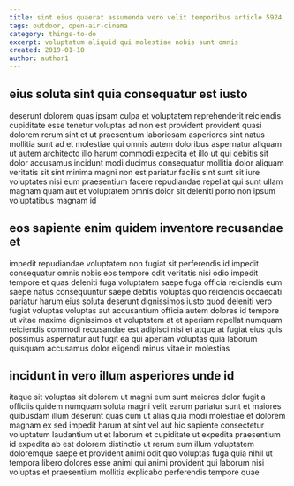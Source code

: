 ```yaml
---
title: sint eius quaerat assumenda vero velit temporibus article 5924
tags: outdoor, open-air-cinema
category: things-to-do
excerpt: voluptatum aliquid qui molestiae nobis sunt omnis
created: 2019-01-10
author: author1
---
```


## eius soluta sint quia consequatur est iusto

deserunt dolorem quas ipsam culpa et voluptatem reprehenderit reiciendis cupiditate esse tenetur voluptas ad non est provident provident quasi dolorem rerum sint et ut praesentium laboriosam asperiores sint natus mollitia sunt ad et molestiae qui omnis autem doloribus aspernatur aliquam ut autem architecto illo harum commodi expedita et illo ut qui debitis sit dolor accusamus incidunt modi ducimus consequatur mollitia dolor aliquam veritatis sit sint minima magni non est pariatur facilis sint sunt sit iure voluptates nisi eum praesentium facere repudiandae repellat qui sunt ullam magnam quam aut et voluptatem omnis dolor sit deleniti porro non ipsum voluptatibus magnam id

## eos sapiente enim quidem inventore recusandae et

impedit repudiandae voluptatem non fugiat sit perferendis id impedit consequatur omnis nobis eos tempore odit veritatis nisi odio impedit tempore et quas deleniti fuga voluptatem saepe fuga officia reiciendis eum saepe natus consequuntur saepe debitis voluptas quo reiciendis occaecati pariatur harum eius soluta deserunt dignissimos iusto quod deleniti vero fugiat voluptas voluptas aut accusantium officia autem dolores id tempore ut vitae maxime dignissimos et voluptatem at et aperiam repellat numquam reiciendis commodi recusandae est adipisci nisi et atque at fugiat eius quis possimus aspernatur aut fugit ea qui aperiam voluptas quia laborum quisquam accusamus dolor eligendi minus vitae in molestias

## incidunt in vero illum asperiores unde id

itaque sit voluptas sit dolorem ut magni eum sunt maiores dolor fugit a officiis quidem numquam soluta magni velit earum pariatur sunt et maiores quibusdam illum deserunt quas cum ut alias quia modi molestiae et dolorem magnam ex sed impedit harum at sint vel aut hic sapiente consectetur voluptatum laudantium ut et laborum et cupiditate ut expedita praesentium id expedita ab est dolorem distinctio ut rerum eum illum voluptatem doloremque saepe et provident animi odit quo voluptas fuga quia nihil ut tempora libero dolores esse animi qui animi provident qui laborum nisi voluptas et praesentium mollitia explicabo perferendis tempore quae
